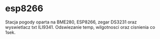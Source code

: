 # esp8266
Stacja pogody oparta na BME280, ESP8266, zegar DS3231 oraz wyswietlacz txt ILI9341.
Odswiezanie temp, wilgotnosci oraz cisnienia co 1sek.
